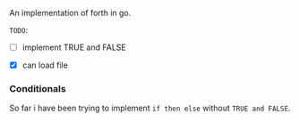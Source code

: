 An implementation of forth in go.

`TODO`:
- [ ] implement TRUE and FALSE
- [x] can load file


### Conditionals

So far i have been trying to implement `if then else` without `TRUE and FALSE`.
